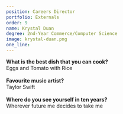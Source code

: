 ```yaml
---
position: Careers Director
portfolio: Externals
order: 9
name: Krystal Duan
degree: 2nd-Year Commerce/Computer Science
image: krystal-duan.png
one_line:
---
```

**What is the best dish that you can cook?**
<br>
Eggs and Tomato with Rice
<br><br>
**Favourite music artist?**
<br>
Taylor Swift
<br><br>
**Where do you see yourself in ten years?**
<br>
Wherever future me decides to take me 